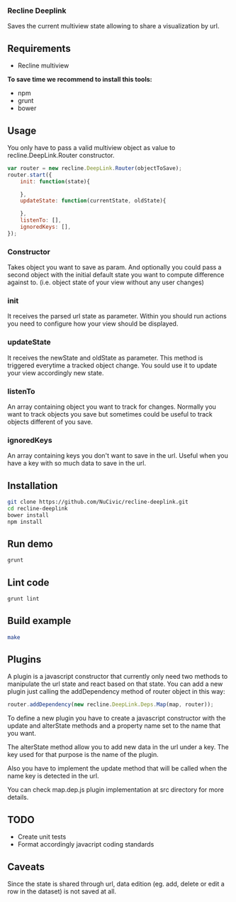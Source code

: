 ### Recline Deeplink

Saves the current multiview state allowing to share a visualization by url.

## Requirements
* Recline multiview

**To save time we recommend to install this tools:**

* npm
* grunt
* bower

## Usage
You only have to pass a valid multiview object as value to recline.DeepLink.Router constructor.

```javascript
var router = new recline.DeepLink.Router(objectToSave);
router.start({
    init: function(state){

    },
    updateState: function(currentState, oldState){

    },
    listenTo: [],
    ignoredKeys: [],
});
```

### Constructor
Takes object you want to save as param. And optionally you could pass a second object with the initial default state you want to compute difference against to. (i.e. object state of your view without any user changes)

### init
It receives the parsed url state as parameter. Within you should run actions you need to configure how your view should be displayed.

### updateState
It receives the newState and oldState as parameter. This method is triggered everytime a tracked object change. You sould use it to update your view accordingly new state.

### listenTo
An array containing object you want to track for changes. Normally you want to track objects you save but sometimes could be useful to track objects different of you save.

### ignoredKeys
An array containing keys you don't want to save in the url. Useful when you have a key with so much data to save in the url.


## Installation

```bash
git clone https://github.com/NuCivic/recline-deeplink.git
cd recline-deeplink
bower install
npm install
```

## Run demo

```bash
grunt
```

## Lint code

```bash
grunt lint
```

## Build example

```bash
make
```

## Plugins
A plugin is a javascript constructor that currently only need two methods to manipulate the url state and
react based on that state. You can add a new plugin just calling the addDependency method of router object in this way:

```javascript
router.addDependency(new recline.DeepLink.Deps.Map(map, router));
```

To define a new plugin you have to create a javascript constructor with the update and alterState methods and a property name set to the name that you want.

The alterState method allow you to add new data in the url under a key. The key used for that purpose is the name of the plugin.

Also you have to implement the update method that will be called when the name key is detected in the url.

You can check map.dep.js plugin implementation at src directory for more details.

## TODO
* Create unit tests
* Format accordingly javacript coding standards

## Caveats
Since the state is shared through url, data edition (eg. add, delete or edit a row in the dataset) is not saved at all.
